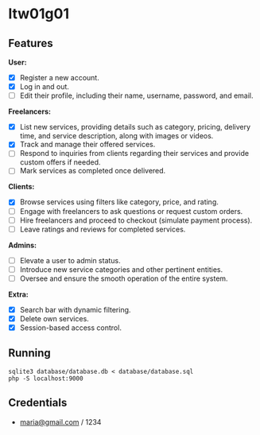 # ltw01g01

## Features

**User:**
- [x] Register a new account.
- [x] Log in and out.
- [ ] Edit their profile, including their name, username, password, and email.

**Freelancers:**
- [x] List new services, providing details such as category, pricing, delivery time, and service description, along with images or videos.
- [x] Track and manage their offered services.
- [ ] Respond to inquiries from clients regarding their services and provide custom offers if needed.
- [ ] Mark services as completed once delivered.

**Clients:**
- [x] Browse services using filters like category, price, and rating.
- [ ] Engage with freelancers to ask questions or request custom orders.
- [ ] Hire freelancers and proceed to checkout (simulate payment process).
- [ ] Leave ratings and reviews for completed services.

**Admins:**
- [ ] Elevate a user to admin status.
- [ ] Introduce new service categories and other pertinent entities.
- [ ] Oversee and ensure the smooth operation of the entire system.

**Extra:**
- [x] Search bar with dynamic filtering.
- [x] Delete own services.
- [x] Session-based access control.

## Running

    sqlite3 database/database.db < database/database.sql
    php -S localhost:9000

## Credentials

- maria@gmail.com / 1234
